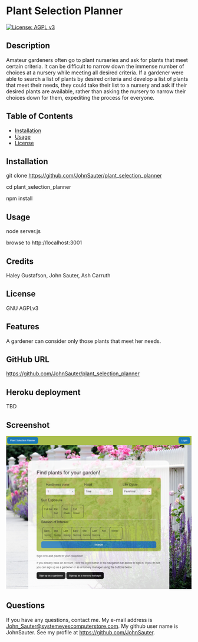 # Plant Selection Planner
[![License: AGPL v3](https://img.shields.io/badge/License-AGPL_v3-blue.svg)](https://www.gnu.org/licenses/agpl-3.0)
## Description

Amateur gardeners often go to plant nurseries and ask for plants that meet 
certain criteria. It can be difficult to narrow down the immense number 
of choices at a nursery while meeting all desired criteria. 
If a gardener were able to search a list of plants by desired criteria 
and develop a list of plants that meet their needs, 
they could take their list to a nursery and ask if their desired plants 
are available, rather than asking the nursery to narrow their choices down 
for them, expediting the process for everyone.

## Table of Contents

- [Installation](#installation)
- [Usage](#usage)
- [License](#license)

## Installation

git clone https://github.com/JohnSauter/plant_selection_planner

cd plant_selection_planner

npm install

## Usage

node server.js

browse to http://localhost:3001

## Credits

Haley Gustafson, John Sauter, Ash Carruth

## License
GNU AGPLv3

## Features
A gardener can consider only those plants that meet her needs.

## GitHub URL

https://github.com/JohnSauter/plant_selection_planner

## Heroku deployment

TBD

## Screenshot

![screenshot of Plant Selection Planner front page](./assets/images/plant_selection_planner.png)

## Questions

If you have any questions, contact me.
My e-mail address is John_Sauter@systemeyescomputerstore.com.
My github user name is JohnSauter.  See my profile at
https://github.com/JohnSauter.

